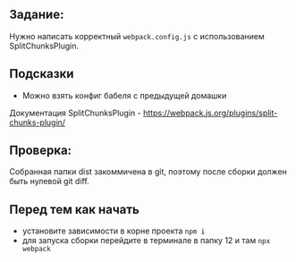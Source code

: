 ## Задание:

Нужно написать корректный `webpack.config.js` с использованием SplitChunksPlugin.

## Подсказки

- Можно взять конфиг бабеля с предыдущей домашки

Документация SplitChunksPlugin - https://webpack.js.org/plugins/split-chunks-plugin/

## Проверка:

Собранная папки dist закоммичена в git, поэтому после сборки должен быть нулевой git diff.

## Перед тем как начать

- установите зависимости в корне проекта `npm i`
- для запуска сборки перейдите в терминале в папку 12 и там `npx webpack`
